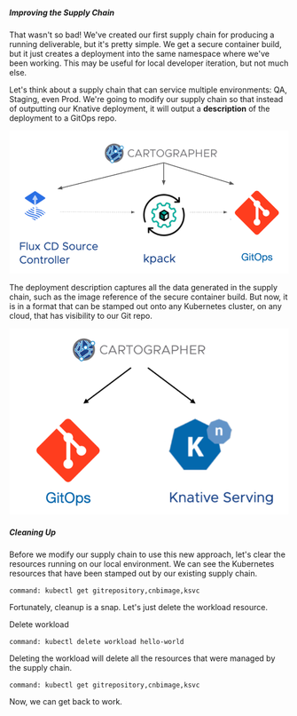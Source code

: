 ##### Improving the Supply Chain

That wasn't so bad! We've created our first supply chain for producing a running deliverable, but it's pretty simple. We get a secure container build, but it just creates a deployment into the same namespace where we've been working. This may be useful for local developer iteration, but not much else.

Let's think about a supply chain that can service multiple environments: QA, Staging, even Prod. We're going to modify our supply chain so that instead of outputting our Knative deployment, it will output a **description** of the deployment to a GitOps repo.

![Cartographer GitOps](images/cartographer-gitops.png)

The deployment description captures all the data generated in the supply chain, such as the image reference of the secure container build. But now, it is in a format that can be stamped out onto any Kubernetes cluster, on any cloud, that has visibility to our Git repo.

![Delivery](images/delivery.png)

##### Cleaning Up

Before we modify our supply chain to use this new approach, let's clear the resources running on our local environment. We can see the Kubernetes resources that have been stamped out by our existing supply chain.

```terminal:execute
command: kubectl get gitrepository,cnbimage,ksvc 
```

Fortunately, cleanup is a snap. Let's just delete the workload resource.

Delete workload
```terminal:execute
command: kubectl delete workload hello-world
```

Deleting the workload will delete all the resources that were managed by the supply chain.

```terminal:execute
command: kubectl get gitrepository,cnbimage,ksvc 
```

Now, we can get back to work.




